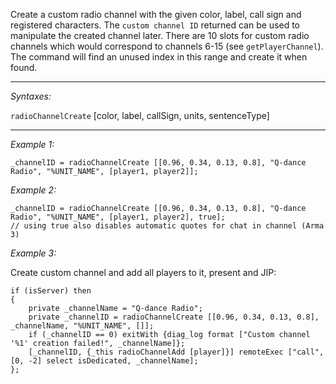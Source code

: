 Create a custom radio channel with the given color, label, call sign and registered characters. The ``custom channel ID`` returned can be used to manipulate the created channel later. There are 10 slots for custom radio channels which would correspond to channels 6-15 (see `getPlayerChannel`). The command will find an unused index in this range and create it when found.


---
*Syntaxes:*

`radioChannelCreate` [color, label, callSign, units, sentenceType]

---
*Example 1:*

```sqf
_channelID = radioChannelCreate [[0.96, 0.34, 0.13, 0.8], "Q-dance Radio", "%UNIT_NAME", [player1, player2]];
```

*Example 2:*

```sqf
_channelID = radioChannelCreate [[0.96, 0.34, 0.13, 0.8], "Q-dance Radio", "%UNIT_NAME", [player1, player2], true];
// using true also disables automatic quotes for chat in channel (Arma 3)
```

*Example 3:*

Create custom channel and add all players to it, present and JIP:

```sqf
if (isServer) then
{
	private _channelName = "Q-dance Radio";
	private _channelID = radioChannelCreate [[0.96, 0.34, 0.13, 0.8], _channelName, "%UNIT_NAME", []];
	if (_channelID == 0) exitWith {diag_log format ["Custom channel '%1' creation failed!", _channelName]};
	[_channelID, {_this radioChannelAdd [player]}] remoteExec ["call", [0, -2] select isDedicated, _channelName];
};
```